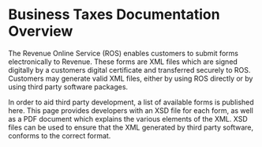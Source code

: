 # Business Taxes Documentation Overview
The Revenue Online Service (ROS) enables customers to submit forms electronically to Revenue. These forms are XML files which are signed digitally by a customers digital certificate and transferred securely to ROS. Customers may generate valid XML files, either by using ROS directly or by using third party software packages.

In order to aid third party development, a list of available forms is published here. This page provides developers with an XSD file for each form, as well as a PDF document which explains the various elements of the XML. XSD files can be used to ensure that the XML generated by third party software, conforms to the correct format.